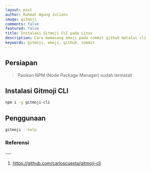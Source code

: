 ```yaml
---
layout: post
author: Rahmat Agung Julians
image: gitmoji
comments: false
featured: false
title: Instalasi Gitmoji CLI pada Linux
description: Cara memasang emoji pada commit github melalui cli
keywords: gitmoji, emoji, github, commit
---
```


## Persiapan

> Pasikan NPM (Node Package Manager) sudah terinstall

## Instalasi Gitmoji CLI

```bash
npm i -g gitmoji-cli
```

## Penggunaan

```bash
gitmoji --help
```

<h3 class="title-referensi"><b>Referensi</b></h3> 
--- 
<ol class="referensi">
    <li>
        <a href="https://github.com/carloscuesta/gitmoji-cli">https://github.com/carloscuesta/gitmoji-cli</a>
    </li>
</ol>
